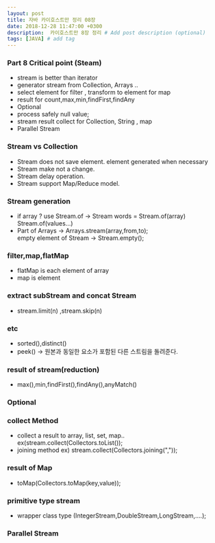 ```yaml
---
layout: post
title: 자바 카이호스트만 정리 08장
date: 2018-12-28 11:47:00 +0300
description:  카이호스트만 8장 정리 # Add post description (optional)
tags: [JAVA] # add tag
---
```

### Part 8 Critical point (Steam)
- stream is better than iterator
- generator stream from Collection, Arrays ..
- select element for filter , transform to element for map
- result for count,max,min,findFirst,findAny 
- Optional
- process safely null value;
- stream result collect for Collection, String , map
- Parallel Stream

### Stream vs Collection
- Stream does not save element. element generated when necessary
- Stream make not a change.
- Stream delay operation.
- Stream support Map/Reduce model.

### Stream generation
- if array ? use Stream.of -> Stream<String> words = Stream.of(array)   
   Stream.of(values...)
- Part of Arrays -> Arrays.stream(array,from,to);   
  empty element of Stream -> Stream.empty();
  
### filter,map,flatMap
- flatMap is each element of array 
- map is element

### extract subStream and concat Stream
- stream.limit(n) ,stream.skip(n)

### etc
- sorted(),distinct()
- peek() -> 원본과 동일한 요소가 포함된 다른 스트림을 돌려준다.

### result of stream(reduction)
- max(),min,findFirst(),findAny(),anyMatch()

### Optional<T> 


### collect Method
- collect a result to array, list, set, map.. ex(stream.collect(Collectors.toList());
- joining method  ex) stream.collect(Collectors.joining(","));

### result of Map
- toMap(Collectors.toMap(key,value));

### primitive type stream
- wrapper class type (IntegerStream,DoubleStream,LongStream,....);


### Parallel Stream
